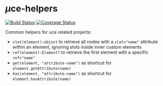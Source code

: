 # <em>µ</em>ce-helpers

[![Build Status](https://travis-ci.com/WebReflection/uce-helpers.svg?branch=main)](https://travis-ci.com/WebReflection/uce-helpers) [![Coverage Status](https://coveralls.io/repos/github/WebReflection/uce-helpers/badge.svg?branch=main)](https://coveralls.io/github/WebReflection/uce-helpers?branch=main)

Common helpers for uce related projects:

  * `slot(element):object` to retrieve all nodes with a `slot="name"` attribute within an element, ignoring slots inside inner custom elements
  * `ref(element):Element?` to retrieve the first element with a specific `ref="name"`
  * `get(element, "attribute-name")` as shortcut for `element.getAttribute(name)`
  * `has(element, "attribute-name")` as shortcut for `element.hasAttribute(name)`
